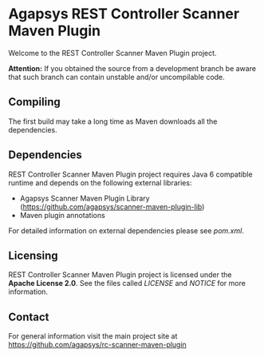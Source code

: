 # Agapsys REST Controller Scanner Maven Plugin

Welcome to the REST Controller Scanner Maven Plugin project.

**Attention:** If you obtained the source from a development branch be aware that  such branch can contain unstable and/or uncompilable code.

## Compiling

The first build may take a long time as Maven downloads all the dependencies.

## Dependencies

REST Controller Scanner Maven Plugin project requires Java 6 compatible runtime and depends on the following external libraries:

* Agapsys Scanner Maven Plugin Library (https://github.com/agapsys/scanner-maven-plugin-lib)
* Maven plugin annotations

For detailed information on external dependencies please see *pom.xml*.

## Licensing

REST Controller Scanner Maven Plugin project is licensed under the **Apache License 2.0**. See the files called *LICENSE* and *NOTICE* for more information.


## Contact

For general information visit the main project site at https://github.com/agapsys/rc-scanner-maven-plugin
